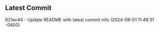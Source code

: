 
## Latest Commit
621ec44 - Update README with latest commit info (2024-09-01 11:49:31 -0400) <Yunxi-Zhou>
